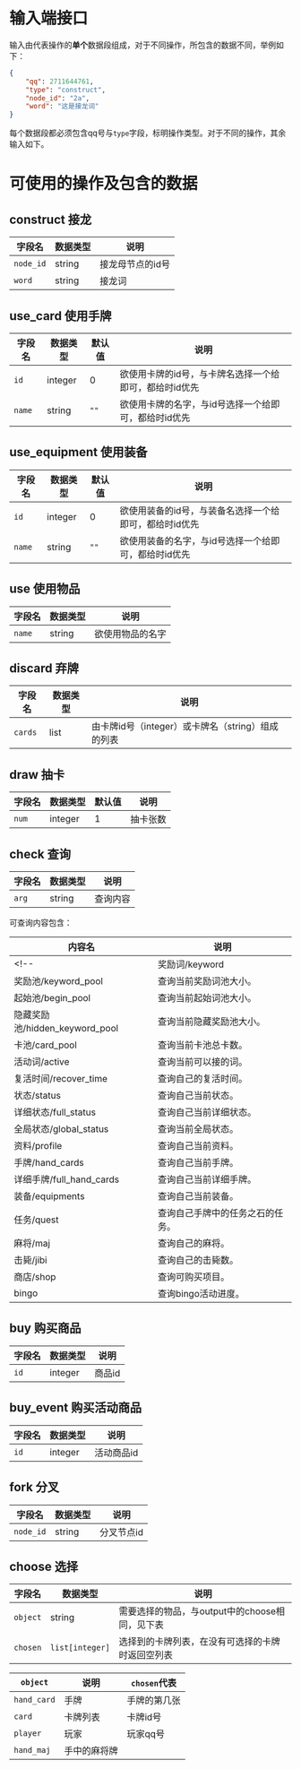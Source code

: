 # 输入端接口

输入由代表操作的**单个**数据段组成，对于不同操作，所包含的数据不同，举例如下：

```json
{
    "qq": 2711644761,
    "type": "construct",
    "node_id": "2a",
    "word": "这是接龙词"
}
```

每个数据段都必须包含qq号与`type`字段，标明操作类型。对于不同的操作，其余输入如下。

# 可使用的操作及包含的数据

## construct 接龙

| 字段名 | 数据类型 | 说明 |
| ----- | ------- | ---- |
| `node_id` | string | 接龙母节点的id号 |
| `word` | string | 接龙词 |

## use_card 使用手牌

| 字段名 | 数据类型 | 默认值 | 说明 |
| ----- | ------- | ---- | ---- |
| `id` | integer | 0 | 欲使用卡牌的id号，与卡牌名选择一个给即可，都给时id优先 |
| `name` | string | `""` | 欲使用卡牌的名字，与id号选择一个给即可，都给时id优先 |

## use_equipment 使用装备

| 字段名 | 数据类型 | 默认值 | 说明 |
| ----- | ------- | ---- | ---- |
| `id` | integer | 0 | 欲使用装备的id号，与装备名选择一个给即可，都给时id优先 |
| `name` | string | `""` | 欲使用装备的名字，与id号选择一个给即可，都给时id优先 |

## use 使用物品

| 字段名 | 数据类型 | 说明 |
| ----- | ------- | ---- |
| `name` | string | 欲使用物品的名字 |

## discard 弃牌

| 字段名 | 数据类型 | 说明 |
| ----- | ------- | ---- |
| `cards` | list | 由卡牌id号（integer）或卡牌名（string）组成的列表 |

## draw 抽卡

| 字段名 | 数据类型 | 默认值 | 说明 |
| ----- | ------- | ---- | ---- |
| `num` | integer | 1 | 抽卡张数 |

## check 查询

| 字段名 | 数据类型 | 说明 |
| ----- | ------- | ---- |
| `arg` | string | 查询内容 |

可查询内容包含：

| 内容名 | 说明 |
| ----- | --- |
<!-- | 奖励词/keyword | 查询当前奖励词。 |
| 奖励池/keyword_pool | 查询当前奖励词池大小。 |
| 起始池/begin_pool | 查询当前起始词池大小。 |
| 隐藏奖励池/hidden_keyword_pool | 查询当前隐藏奖励池大小。 |
| 卡池/card_pool | 查询当前卡池总卡数。 |
| 活动词/active | 查询当前可以接的词。 |
| 复活时间/recover_time | 查询自己的复活时间。 |
| 状态/status | 查询自己当前状态。 |
| 详细状态/full_status | 查询自己当前详细状态。 |
| 全局状态/global_status | 查询当前全局状态。 |
| 资料/profile | 查询自己当前资料。 |
| 手牌/hand_cards | 查询自己当前手牌。 |
| 详细手牌/full_hand_cards | 查询自己当前详细手牌。 |
| 装备/equipments | 查询自己当前装备。 |
| 任务/quest | 查询自己手牌中的任务之石的任务。 |
| 麻将/maj | 查询自己的麻将。 |
| 击毙/jibi | 查询自己的击毙数。 |
| 商店/shop | 查询可购买项目。 |
| bingo | 查询bingo活动进度。 | -->

## buy 购买商品

| 字段名 | 数据类型 | 说明 |
| ----- | ------- | ---- |
| `id` | integer | 商品id |

## buy_event 购买活动商品

| 字段名 | 数据类型 | 说明 |
| ----- | ------- | ---- |
| `id` | integer | 活动商品id |

## fork 分叉

| 字段名 | 数据类型 | 说明 |
| ----- | ------- | ---- |
| `node_id` | string | 分叉节点id |

## choose 选择

| 字段名 | 数据类型 | 说明 |
| ----- | ------- | ---- |
| `object` | string | 需要选择的物品，与output中的choose相同，见下表 |
| `chosen` | `list[integer]` | 选择到的卡牌列表，在没有可选择的卡牌时返回空列表 |

| `object` | 说明 | `chosen`代表 |
| -------- | ---- | ---------- |
| `hand_card` | 手牌 | 手牌的第几张 |
| `card` | 卡牌列表 | 卡牌id号 |
| `player` | 玩家 | 玩家qq号 |
| `hand_maj` | 手中的麻将牌 |
